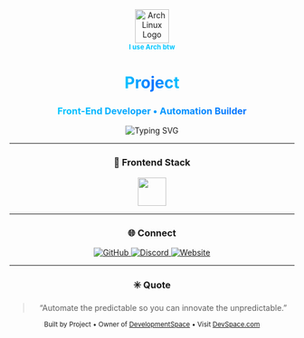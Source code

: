 <!-- Modern GitHub README -->

<div align="center">

<img src="https://skillicons.dev/icons?i=arch" height="60" alt="Arch Linux Logo" />
<br />
<sub><strong><span style="color:#00C6FF;">I use Arch btw</span></strong></sub>

<h1>
  <span style="background: linear-gradient(90deg,#00C6FF,#0072FF,#00C6FF); -webkit-background-clip: text; -webkit-text-fill-color: transparent;">
    Project
  </span>
</h1>

<h3>
  <span style="background: linear-gradient(90deg,#00C6FF,#0072FF); -webkit-background-clip: text; -webkit-text-fill-color: transparent;">
    Front-End Developer • Automation Builder
  </span>
</h3>

<img src="https://readme-typing-svg.herokuapp.com?font=Inter&duration=3000&color=000000&center=true&vCenter=true&lines=Crafting+fast+interfaces;Building+clean+code;Automating+workflow&background=FFFFFF00" alt="Typing SVG" />

---

### 🎨 Frontend Stack

<p align="center">
  <img src="https://skillicons.dev/icons?i=html,css,js,ts,bash,powershell,git" height="50" />
</p>

---

### 🌐 Connect

<p align="center">
  <a href="https://github.com/DeveIopmentSpace" target="_blank">
    <img src="https://img.shields.io/badge/devspacE%20-181717?style=for-the-badge&logo=github&logoColor=white" alt="GitHub"/>
  </a>
  <a href="https://discord.gg/VkQXv7UJaP" target="_blank">
    <img src="https://img.shields.io/badge/Discord%20Server-5865F2?style=for-the-badge&logo=discord&logoColor=white" alt="Discord"/>
  </a>
  <a href="http://DevelopmentSpace.pages.dev" target="_blank">
    <img src="https://img.shields.io/badge/🌐%20Website-00C6FF?style=for-the-badge&logo=google-chrome&logoColor=white" alt="Website"/>
  </a>
</p>

---

### ✳️ Quote
> “Automate the predictable so you can innovate the unpredictable.”

<sub>Built by Project • Owner of <a href="https://github.com/DeveIopmentSpace">DevelopmentSpace</a> • Visit <a href="http://DevelopmentSpace.pages.dev">DevSpace.com</a></sub>

</div>
